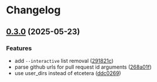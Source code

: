 # Changelog

## [0.3.0](https://github.com/uncenter/nixpkgs-track/compare/v0.2.0...v0.3.0) (2025-05-23)


### Features

* add `--interactive` list removal ([291821c](https://github.com/uncenter/nixpkgs-track/commit/291821cb3b0f2318847fad32462755691695d5f7))
* parse github urls for pull request id arguments ([268a01f](https://github.com/uncenter/nixpkgs-track/commit/268a01f7f6c796e4907537e0ca274981415dd176))
* use user_dirs instead of etcetera ([ddc0269](https://github.com/uncenter/nixpkgs-track/commit/ddc026982866719c1df7e517f969f6e3b615c93a))
